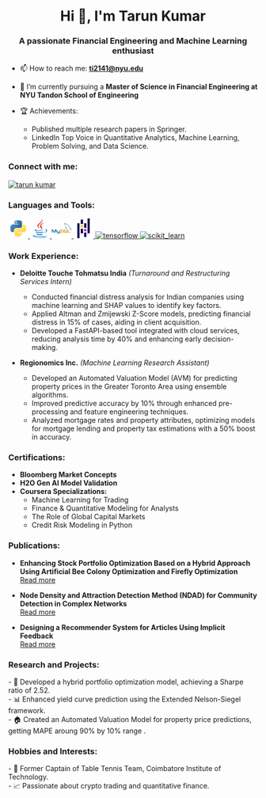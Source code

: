 <h1 align="center">Hi 👋, I'm Tarun Kumar</h1>
<h3 align="center">A passionate Financial Engineering and Machine Learning enthusiast</h3>

- 📫 How to reach me: **ti2141@nyu.edu**

- 🌱 I’m currently pursuing a **Master of Science in Financial Engineering at NYU Tandon School of Engineering**

- 🏆 Achievements: 
  - Published multiple research papers in Springer.
  - LinkedIn Top Voice in Quantitative Analytics, Machine Learning, Problem Solving, and Data Science.

<h3 align="left">Connect with me:</h3>
<p align="left">
<a href="https://www.linkedin.com/in/tarun-kumar-is/" target="blank"><img align="center" src="https://raw.githubusercontent.com/rahuldkjain/github-profile-readme-generator/master/src/images/icons/Social/linked-in-alt.svg" alt="tarun kumar" height="30" width="40" /></a>
</p>

<h3 align="left">Languages and Tools:</h3>
<p align="left">
  <a href="https://www.python.org" target="_blank" rel="noreferrer">
    <img src="https://raw.githubusercontent.com/devicons/devicon/master/icons/python/python-original.svg" alt="python" width="40" height="40"/>
  </a>
  <a href="https://www.java.com" target="_blank" rel="noreferrer">
    <img src="https://raw.githubusercontent.com/devicons/devicon/master/icons/java/java-original.svg" alt="java" width="40" height="40"/>
  </a>
  <a href="https://www.mysql.com/" target="_blank" rel="noreferrer">
    <img src="https://raw.githubusercontent.com/devicons/devicon/master/icons/mysql/mysql-original-wordmark.svg" alt="mysql" width="40" height="40"/>
  </a>
  <a href="https://pandas.pydata.org/" target="_blank" rel="noreferrer">
    <img src="https://raw.githubusercontent.com/devicons/devicon/2ae2a900d2f041da66e950e4d48052658d850630/icons/pandas/pandas-original.svg" alt="pandas" width="40" height="40"/>
  </a>
  <a href="https://www.tensorflow.org" target="_blank" rel="noreferrer">
    <img src="https://www.vectorlogo.zone/logos/tensorflow/tensorflow-icon.svg" alt="tensorflow" width="40" height="40"/>
  </a>
  <a href="https://scikit-learn.org/" target="_blank" rel="noreferrer">
    <img src="https://upload.wikimedia.org/wikipedia/commons/0/05/Scikit_learn_logo_small.svg" alt="scikit_learn" width="40" height="40"/>
  </a>
</p>

<h3 align="left">Work Experience:</h3>

- **Deloitte Touche Tohmatsu India** *(Turnaround and Restructuring Services Intern)*  
  - Conducted financial distress analysis for Indian companies using machine learning and SHAP values to identify key factors.  
  - Applied Altman and Zmijewski Z-Score models, predicting financial distress in 15% of cases, aiding in client acquisition.  
  - Developed a FastAPI-based tool integrated with cloud services, reducing analysis time by 40% and enhancing early decision-making.  

- **Regionomics Inc.** *(Machine Learning Research Assistant)*  
  - Developed an Automated Valuation Model (AVM) for predicting property prices in the Greater Toronto Area using ensemble algorithms.  
  - Improved predictive accuracy by 10% through enhanced pre-processing and feature engineering techniques.  
  - Analyzed mortgage rates and property attributes, optimizing models for mortgage lending and property tax estimations with a 50% boost in accuracy.  

<h3 align="left">Certifications:</h3>

- **Bloomberg Market Concepts**  
- **H2O Gen AI Model Validation**  
- **Coursera Specializations:**
  - Machine Learning for Trading  
  - Finance & Quantitative Modeling for Analysts  
  - The Role of Global Capital Markets  
  - Credit Risk Modeling in Python  

<h3 align="left">Publications:</h3>

- **Enhancing Stock Portfolio Optimization Based on a Hybrid Approach Using Artificial Bee Colony Optimization and Firefly Optimization**  
  [Read more](https://link.springer.com/chapter/10.1007/978-3-031-68617-7_6)  

- **Node Density and Attraction Detection Method (NDAD) for Community Detection in Complex Networks**  
  [Read more](https://link.springer.com/chapter/10.1007/978-981-99-9518-9_35)  

- **Designing a Recommender System for Articles Using Implicit Feedback**  
  [Read more](https://link.springer.com/chapter/10.1007/978-981-16-8225-4_2)  


<h3 align="left">Research and Projects:</h3>
- 🔬 Developed a hybrid portfolio optimization model, achieving a Sharpe ratio of 2.52.<br>
- 📊 Enhanced yield curve prediction using the Extended Nelson-Siegel framework.<br>
- 🏠 Created an Automated Valuation Model for property price predictions, getting MAPE aroung 90% by 10% range .<br>

<h3 align="left">Hobbies and Interests:</h3>
- 🏓 Former Captain of Table Tennis Team, Coimbatore Institute of Technology.<br>
- 📈 Passionate about crypto trading and quantitative finance.
